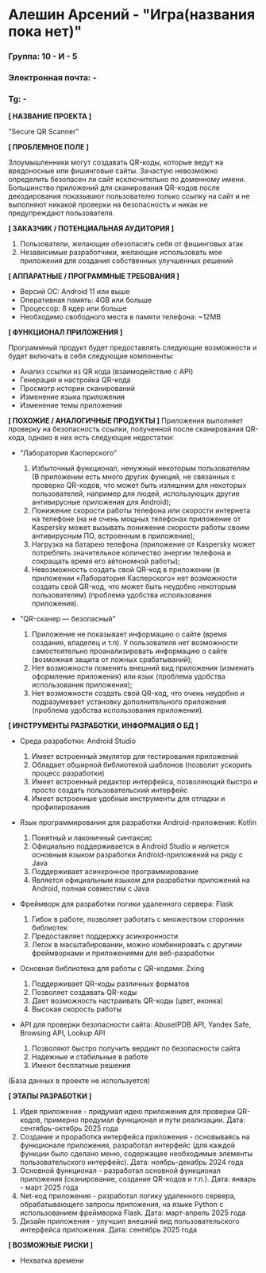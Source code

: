 # Алешин Арсений - "Игра(названия пока нет)"

### Группа: 10 - И - 5
### Электронная почта: -
### Tg: -

**[ НАЗВАНИЕ ПРОЕКТА ]**

"Secure QR Scanner"

**[ ПРОБЛЕМНОЕ ПОЛЕ ]**

 Злоумышленники могут создавать QR-коды, которые ведут на вредоносные или фишинговые сайты. Зачастую невозможно определить безопасен ли сайт исключительно по доменному имени.
 Большинство приложений для сканирования QR-кодов после декодирования показывают пользователю только ссылку на сайт и не выполняют никакой проверки на безопасность и никак не предупреждают пользователя.

**[ ЗАКАЗЧИК / ПОТЕНЦИАЛЬНАЯ АУДИТОРИЯ ]**

1. Пользователи, желающие обезопасить себя от фишинговых атак
2. Независимые разработчики, желающие использовать мое приложения для создания собственных улучшенных решений

**[ АППАРАТНЫЕ / ПРОГРАММНЫЕ ТРЕБОВАНИЯ ]** 

* Версий ОС: Android 11 или выше
* Оперативная память: 4GB или больше
* Процессор: 8 ядер или больше
* Необходимо свободного места в памяти телефона: ~12MB

**[ ФУНКЦИОНАЛ ПРИЛОЖЕНИЯ ]**

  Программный продукт будет предоставлять следующие возможности и будет включать в себя следующие компоненты:
* Анализ ссылки из QR кода (взаимодействие с API)
* Генерация и настройка QR-кода
* Просмотр истории сканирований
* Изменение языка приложения
* Изменение темы приложения

**[ ПОХОЖИЕ / АНАЛОГИЧНЫЕ ПРОДУКТЫ ]**
Приложения выполняет проверку на безопасность ссылки, полученной после сканирования QR-кода, однако в них есть следующие недостатки:
* "Лаборатория Касперского"
  1. Избыточный функционал, ненужный некоторым пользователям (В приложении есть много других функций, не связанных с проверко QR-кодов, что может быть излишним для некоторых пользователей, например для людей, использующих другие антивирусные приложения для Android);
  2. Понижение скорости работы телефона или скорости интернета на телефоне (на не очень мощных телефонах приложение от Kaspersky может вызывать понижение скорости работы своим антивирусным ПО, встроенным в приложение);
  3. Нагрузка на батарею телефона (приложение от Kaspersky может потреблять значительное количество энергии телефона и сокращать время его автономной работы);
  4. Невозможность создать свой QR-код в приложении (в приложении «Лаборатория Касперского» нет возможности создать свой QR-код, что может быть неудобно некоторым пользователям) (проблема удобства использования приложения).

* "QR-сканер — безопасный"
   1. Приложение не показывает информацию о сайте (время создания, владелец и т.п). У пользователя нет возможности самостоятельно проанализировать информацию о сайте (возможная защита от ложных срабатываний);
   2. Нет возможности поменять внешний вид приложения (изменить оформление приложения) или язык (проблема удобства использования приложения);
   3. Нет возможности создать свой QR-код, что очень неудобно и подразумевает установку дополнительного приложения (проблема удобства использования приложения).

**[ ИНСТРУМЕНТЫ РАЗРАБОТКИ, ИНФОРМАЦИЯ О БД ]**

* Среда разработки: Android Studio
  1. Имеет встроенный эмулятор для тестирования приложений
  2. Обладает обширной библиотекой шаблонов (позволит ускорить  процесс разработки)
  3. Имеет встроенный редактор интерфейса, позволяющий быстро и просто создать пользовательский интерфейс
  4. Имеет встроенные удобные инструменты для отладки и профилирования

* Язык программирования для разработки Android-приложения: Kotlin
  1. Понятный и лаконичный синтаксис
  2. Официально поддерживается в Android Studio и является основным языком разработки Android-приложений на ряду с Java
  3. Поддерживает асинхронное программирование
  4. Является официальным языком для разработки приложений на Android, полная совместим с Java
 
* Фреймворк для разработки логики удаленного сервера: Flask
  1. Гибок в работе, позволяет работать с множеством сторонних библиотек
  2. Предоставляет поддержку асинхронности
  3. Легок в масштабировании, можно комбинировать с другими фреймворками и приложениями для веб-разработки
 
* Основная библиотека для работы с QR-кодами: Zxing
  1. Поддерживает QR-коды различных форматов
  2. Позволяет создавать QR-коды
  3. Дает возможность настраивать QR-коды (цвет, иконка)
  4. Высокая скорость работы
 
* API для проверки безопасности сайта: AbuseIPDB API, Yandex Safe, Browsing API, Lookup API
  1. Позволяют быстро получить вердикт по безопасности сайта
  2. Надежные и стабильные в работе
  3. Имеют бесплатные решения

(База данных в проекте не используется)

**[ ЭТАПЫ РАЗРАБОТКИ ]**

1. Идея приложение - придумал идею приложения для проверки QR-кодов, примерно продумал функционал и пути реализации. Дата: сентябрь-октябрь 2025 года
2. Создание и проработка интерфейса приложения - основываясь на функционале приложения, разработал интерфейс (для каждой функции было сделано меню, содержащее необходимые элементы пользовательского интерфейс). Дата: ноябрь-декабрь 2024 года
3. Основной функционал - разработал основной функционал приложения (сканирование, создание QR-кодов и т.п.). Дата: январь - март 2025 года
4. Net-код приложения - разработал логику удаленного сервера, обрабатывающего запросы приложения, на языке Python с использованием фреймворка Flask. Дата: март-апрель 2025 года
5. Дизайн приложения - улучшил внешний вид пользовательского интерфейса приложения. Дата: сентябрь 2025 года

**[ ВОЗМОЖНЫЕ РИСКИ ]**

* Нехватка времени

